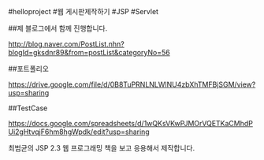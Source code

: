 \#helloproject \#웹 게시판제작하기 \#JSP \#Servlet

##제 블로그에서 함께 진행합니다.

http://blog.naver.com/PostList.nhn?blogId=gksdnr89&from=postList&categoryNo=56

##포트폴리오 

https://drive.google.com/file/d/0B8TuPRNLNLWlNU4zbXhTMFBjSGM/view?usp=sharing

##TestCase 

https://docs.google.com/spreadsheets/d/1wQKsVKwPJMOrVQETKaCMhdPUi2gHtvqjF6hm8hgWpdk/edit?usp=sharing
 
최범균의 JSP 2.3 웹 프로그래밍 책을 보고 응용해서 제작합니다.
